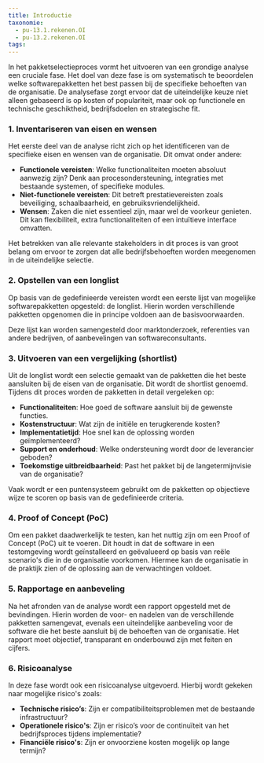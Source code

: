 ```yaml
---
title: Introductie
taxonomie:
  - pu-13.1.rekenen.OI
  - pu-13.2.rekenen.OI
tags:
---
```

In het pakketselectieproces vormt het uitvoeren van een grondige analyse een cruciale fase. Het doel van deze fase is om systematisch te beoordelen welke softwarepakketten het best passen bij de specifieke behoeften van de organisatie. De analysefase zorgt ervoor dat de uiteindelijke keuze niet alleen gebaseerd is op kosten of populariteit, maar ook op functionele en technische geschiktheid, bedrijfsdoelen en strategische fit.

### 1. Inventariseren van eisen en wensen
   Het eerste deel van de analyse richt zich op het identificeren van de specifieke eisen en wensen van de organisatie. Dit omvat onder andere:
   - **Functionele vereisten**: Welke functionaliteiten moeten absoluut aanwezig zijn? Denk aan procesondersteuning, integraties met bestaande systemen, of specifieke modules.
   - **Niet-functionele vereisten**: Dit betreft prestatievereisten zoals beveiliging, schaalbaarheid, en gebruiksvriendelijkheid.
   - **Wensen**: Zaken die niet essentieel zijn, maar wel de voorkeur genieten. Dit kan flexibiliteit, extra functionaliteiten of een intuïtieve interface omvatten.

   Het betrekken van alle relevante stakeholders in dit proces is van groot belang om ervoor te zorgen dat alle bedrijfsbehoeften worden meegenomen in de uiteindelijke selectie.

### 2. Opstellen van een longlist
   Op basis van de gedefinieerde vereisten wordt een eerste lijst van mogelijke softwarepakketten opgesteld: de longlist. Hierin worden verschillende pakketten opgenomen die in principe voldoen aan de basisvoorwaarden.

   Deze lijst kan worden samengesteld door marktonderzoek, referenties van andere bedrijven, of aanbevelingen van softwareconsultants.

### 3. Uitvoeren van een vergelijking (shortlist)
   Uit de longlist wordt een selectie gemaakt van de pakketten die het beste aansluiten bij de eisen van de organisatie. Dit wordt de shortlist genoemd. Tijdens dit proces worden de pakketten in detail vergeleken op:
   - **Functionaliteiten**: Hoe goed de software aansluit bij de gewenste functies.
   - **Kostenstructuur**: Wat zijn de initiële en terugkerende kosten?
   - **Implementatietijd**: Hoe snel kan de oplossing worden geïmplementeerd?
   - **Support en onderhoud**: Welke ondersteuning wordt door de leverancier geboden?
   - **Toekomstige uitbreidbaarheid**: Past het pakket bij de langetermijnvisie van de organisatie?

   Vaak wordt er een puntensysteem gebruikt om de pakketten op objectieve wijze te scoren op basis van de gedefinieerde criteria.

### 4. **Proof of Concept (PoC)**
   Om een pakket daadwerkelijk te testen, kan het nuttig zijn om een Proof of Concept (PoC) uit te voeren. Dit houdt in dat de software in een testomgeving wordt geïnstalleerd en geëvalueerd op basis van reële scenario's die in de organisatie voorkomen. Hiermee kan de organisatie in de praktijk zien of de oplossing aan de verwachtingen voldoet.

### 5. **Rapportage en aanbeveling**
   Na het afronden van de analyse wordt een rapport opgesteld met de bevindingen. Hierin worden de voor- en nadelen van de verschillende pakketten samengevat, evenals een uiteindelijke aanbeveling voor de software die het beste aansluit bij de behoeften van de organisatie. Het rapport moet objectief, transparant en onderbouwd zijn met feiten en cijfers.

### 6. **Risicoanalyse**
   In deze fase wordt ook een risicoanalyse uitgevoerd. Hierbij wordt gekeken naar mogelijke risico's zoals:
   - **Technische risico’s**: Zijn er compatibiliteitsproblemen met de bestaande infrastructuur?
   - **Operationele risico's**: Zijn er risico’s voor de continuïteit van het bedrijfsproces tijdens implementatie?
   - **Financiële risico's**: Zijn er onvoorziene kosten mogelijk op lange termijn?